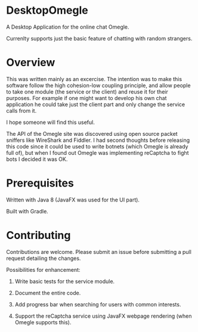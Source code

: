 # DesktopOmegle

A Desktop Application for the online chat Omegle. 

Currenlty supports just the basic feature of chatting with random strangers.

# Overview

This was written mainly as an excercise. The intention was to make this software follow the high cohesion-low coupling principle, and allow people to take one module (the service or the client) and reuse it for their purposes. For example if one might want to develop his own chat application he could take just the client part and only change the service calls from it.

I hope someone will find this useful.

The API of the Omegle site was discovered using open source packet sniffers like WireShark and Fiddler. I had second thoughts before releasing this code since it could be used to write botnets (which Omegle is already full of), but when I found out Omegle was implementing reCaptcha to fight bots I decided it was OK. 

# Prerequisites

Written with Java 8 (JavaFX was used for the UI part). 

Built with Gradle.

# Contributing

Contributions are welcome. Please submit an issue before submitting a pull request detailing the changes. 

Possibilities for enhancement:

1) Write basic tests for the service module.

2) Document the entire code.

3) Add progress bar when searching for users with common interests.

4) Support the reCaptcha service using JavaFX webpage rendering (when Omegle supports this). 

